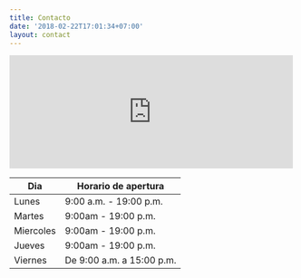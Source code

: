 ```yaml
---
title: Contacto
date: '2018-02-22T17:01:34+07:00'
layout: contact
---
```


<iframe
    src="https://www.google.com/maps/embed?pb=!1m18!1m12!1m3!1d3036.7576396967256!2d-3.6446654268684577!3d40.43636521090075!2m3!1f0!2f0!3f0!3m2!1i1024!2i768!4f13.1!3m3!1m2!1s0xd422f3f7441149d%3A0x83faa2e7627f236e!2sCalle%20de%20Elfo%2C%20116%2C%2028027%20Madrid!5e0!3m2!1ses!2ses!4v1616515900760!5m2!1ses!2ses"
    width="500"
    height="200"
    style="border:0;"
    allowfullscreen=""
    loading="lazy">
    </iframe>


| Dia       | Horario de apertura   |
| --------- | --------------- |
| Lunes     | 9:00 a.m. - 19:00 p.m. |
| Martes    | 9:00am - 19:00 p.m. |
| Miercoles | 9:00am - 19:00 p.m. |
| Jueves    | 9:00am - 19:00 p.m. |
| Viernes   | De 9:00 a.m. a 15:00 p.m.  |
